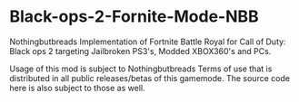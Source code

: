 # Black-ops-2-Fornite-Mode-NBB
Nothingbutbreads Implementation of Fortnite Battle Royal for Call of Duty: Black ops 2 targeting Jailbroken PS3's, Modded XBOX360's and PCs.

Usage of this mod is subject to Nothingbutbreads Terms of use that is distributed in all public releases/betas of this gamemode. The source code here is also subject to those as well. 
